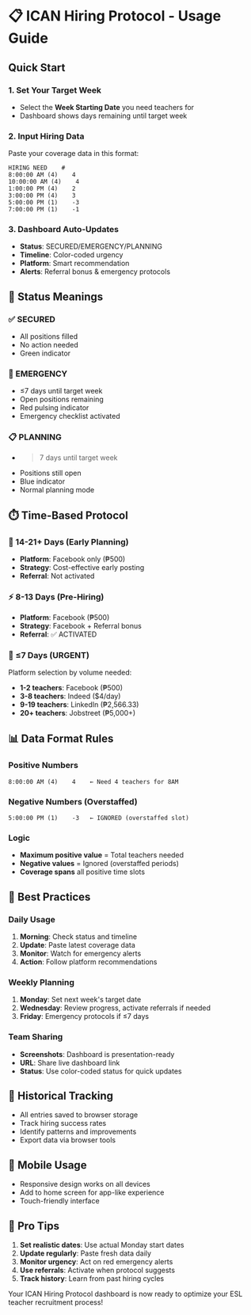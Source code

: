 # 📋 ICAN Hiring Protocol - Usage Guide

## Quick Start

### 1. Set Your Target Week
- Select the **Week Starting Date** you need teachers for
- Dashboard shows days remaining until target week

### 2. Input Hiring Data
Paste your coverage data in this format:
```
HIRING NEED    #
8:00:00 AM (4)    4
10:00:00 AM (4)    4
1:00:00 PM (4)    2
3:00:00 PM (4)    3
5:00:00 PM (1)    -3
7:00:00 PM (1)    -1
```

### 3. Dashboard Auto-Updates
- **Status**: SECURED/EMERGENCY/PLANNING
- **Timeline**: Color-coded urgency
- **Platform**: Smart recommendation
- **Alerts**: Referral bonus & emergency protocols

## 🎯 Status Meanings

### ✅ SECURED
- All positions filled
- No action needed
- Green indicator

### 🚨 EMERGENCY  
- ≤7 days until target week
- Open positions remaining
- Red pulsing indicator
- Emergency checklist activated

### 📋 PLANNING
- >7 days until target week
- Positions still open
- Blue indicator
- Normal planning mode

## ⏱️ Time-Based Protocol

### 📅 14-21+ Days (Early Planning)
- **Platform**: Facebook only (₱500)
- **Strategy**: Cost-effective early posting
- **Referral**: Not activated

### ⚡ 8-13 Days (Pre-Hiring)
- **Platform**: Facebook (₱500)
- **Strategy**: Facebook + Referral bonus
- **Referral**: ✅ ACTIVATED

### 🚨 ≤7 Days (URGENT)
Platform selection by volume needed:
- **1-2 teachers**: Facebook (₱500)
- **3-8 teachers**: Indeed ($4/day)
- **9-19 teachers**: LinkedIn (₱2,566.33)
- **20+ teachers**: Jobstreet (₱5,000+)

## 📊 Data Format Rules

### Positive Numbers
```
8:00:00 AM (4)    4    ← Need 4 teachers for 8AM
```

### Negative Numbers (Overstaffed)
```
5:00:00 PM (1)    -3   ← IGNORED (overstaffed slot)
```

### Logic
- **Maximum positive value** = Total teachers needed
- **Negative values** = Ignored (overstaffed periods)
- **Coverage spans** all positive time slots

## 🎯 Best Practices

### Daily Usage
1. **Morning**: Check status and timeline
2. **Update**: Paste latest coverage data
3. **Monitor**: Watch for emergency alerts
4. **Action**: Follow platform recommendations

### Weekly Planning
1. **Monday**: Set next week's target date
2. **Wednesday**: Review progress, activate referrals if needed
3. **Friday**: Emergency protocols if ≤7 days

### Team Sharing
- **Screenshots**: Dashboard is presentation-ready
- **URL**: Share live dashboard link
- **Status**: Use color-coded status for quick updates

## 🔄 Historical Tracking
- All entries saved to browser storage
- Track hiring success rates
- Identify patterns and improvements
- Export data via browser tools

## 📱 Mobile Usage
- Responsive design works on all devices
- Add to home screen for app-like experience
- Touch-friendly interface

## 🎉 Pro Tips

1. **Set realistic dates**: Use actual Monday start dates
2. **Update regularly**: Paste fresh data daily
3. **Monitor urgency**: Act on red emergency alerts
4. **Use referrals**: Activate when protocol suggests
5. **Track history**: Learn from past hiring cycles

Your ICAN Hiring Protocol dashboard is now ready to optimize your ESL teacher recruitment process!
